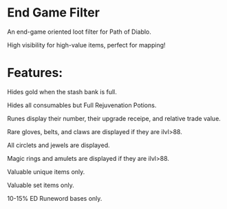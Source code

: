 # End Game Filter
An end-game oriented loot filter for Path of Diablo. 

High visibility for high-value items, perfect for mapping!

# Features:
Hides gold when the stash bank is full.

Hides all consumables but Full Rejuvenation Potions.

Runes display their number, their upgrade receipe, and relative trade value.

Rare gloves, belts, and claws are displayed if they are ilvl>88.

All circlets and jewels are displayed.

Magic rings and amulets are displayed if they are ilvl>88.

Valuable unique items only.

Valuable set items only.

10-15% ED Runeword bases only.
